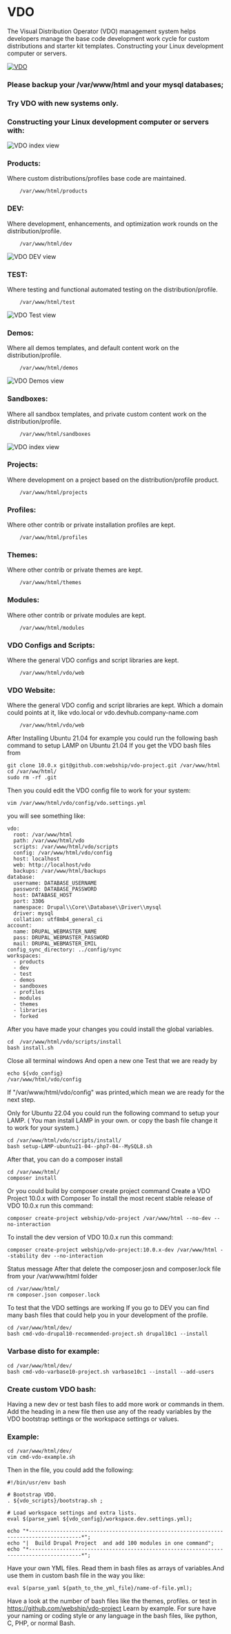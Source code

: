 # VDO

The Visual Distribution Operator (VDO) management system helps developers manage the base code development work cycle for custom distributions and starter kit templates. Constructing your Linux development computer or servers.

[![VDO](https://raw.githubusercontent.com/webship/vdo/9.0.x/images/logo.svg)](https://www.drupal.org/project/vdo)


### Please backup your /var/www/html and your mysql databases;
### Try VDO with new systems only.

### Constructing your Linux development computer or servers with:

![VDO index view](https://www.drupal.org/files/issues/2020-11-22/VDO-index-view_0.png)


### Products:

Where custom distributions/profiles base code are maintained.

```
    /var/www/html/products
```

### DEV:

Where development, enhancements, and optimization work rounds on the distribution/profile.

```
    /var/www/html/dev
```
![VDO DEV view](https://www.drupal.org/files/issues/2020-11-22/VDO-Development-index-view_0.png)

### TEST:

Where testing and functional automated testing on the distribution/profile.

```
    /var/www/html/test
```
![VDO Test view](https://www.drupal.org/files/issues/2020-11-22/VDO-Test-index-view.png)

### Demos:

Where all demos templates, and default content work on the distribution/profile.
```
    /var/www/html/demos
```
![VDO Demos view](https://www.drupal.org/files/issues/2020-11-22/VDO-Demos-index-view_0.png)

### Sandboxes:

Where all sandbox templates, and private custom content work on the distribution/profile.

```
    /var/www/html/sandboxes
```
![VDO index view](https://www.drupal.org/files/issues/2020-11-22/VDO-Sandboxes-index-view_0.png)

### Projects:

Where development on a project based on the distribution/profile product.

```
    /var/www/html/projects
```

### Profiles:

Where other contrib or private installation profiles are kept.
```
    /var/www/html/profiles
```

### Themes:

Where other contrib or private themes are kept.
```
    /var/www/html/themes
```

### Modules:

Where other contrib or private modules are kept.
```
    /var/www/html/modules
```

### VDO Configs and Scripts:

Where the general VDO configs and script libraries are kept.

```
    /var/www/html/vdo/web
```

### VDO Website:

Where the general VDO config and script libraries are kept.
Which a domain could points at it, like vdo.local or vdo.devhub.company-name.com

```
    /var/www/html/vdo/web
```

After Installing Ubuntu 21.04 for example you could run the following bash command to setup LAMP on Ubuntu 21.04
If you get the VDO bash files from

```
git clone 10.0.x git@github.com:webship/vdo-project.git /var/www/html
cd /var/ww/html/
sudo rm -rf .git
```

Then you could edit the VDO config file to work for your system:
```
vim /var/www/html/vdo/config/vdo.settings.yml
```

you will see something like:
```
vdo:
  root: /var/www/html
  path: /var/www/html/vdo
  scripts: /var/www/html/vdo/scripts
  config: /var/www/html/vdo/config
  host: localhost
  web: http://localhost/vdo
  backups: /var/www/html/backups
database:
  username: DATABASE_USERNAME
  password: DATABASE_PASSWORD
  host: DATABASE_HOST
  port: 3306
  namespace: Drupal\\Core\\Database\\Driver\\mysql
  driver: mysql
  collation: utf8mb4_general_ci
account:
  name: DRUPAL_WEBMASTER_NAME
  pass: DRUPAL_WEBMASTER_PASSWORD
  mail: DRUPAL_WEBMASTER_EMIL
config_sync_directory: ../config/sync
workspaces:
  - products
  - dev
  - test
  - demos
  - sandboxes
  - profiles
  - modules
  - themes
  - libraries
  - forked
```

After you have made your changes you could install the global variables.
```
cd  /var/www/html/vdo/scripts/install
bash install.sh
```

Close all terminal windows
And open a new one
Test that we are ready by
```
echo ${vdo_config}
/var/www/html/vdo/config
```

If "/var/www/html/vdo/config" was printed,which mean we are ready for the next step.

Only for Ubuntu 22.04 you could run the following command to setup your LAMP. ( You man install LAMP in your own. or copy the bash file change it to work for your system.)

```
cd /var/www/html/vdo/scripts/install/
bash setup-LAMP-ubuntu21-04--php7-04--MySQL8.sh
```

After that, you can do a composer install
```
cd /var/www/html/
composer install
```

Or you could build by composer create project command
Create a VDO Project 10.0.x with Composer
To install the most recent stable release of VDO 10.0.x run this command:
```
composer create-project webship/vdo-project /var/www/html --no-dev --no-interaction
```

To install the dev version of VDO 10.0.x run this command:
```
composer create-project webship/vdo-project:10.0.x-dev /var/www/html --stability dev --no-interaction
```
Status message
After that delete the composer.josn and composer.lock file from your /var/www/html folder
```
cd /var/www/html/
rm composer.json composer.lock
```

To test that the VDO settings are working
If you go to DEV you can find many bash files that could help you in your development of the profile.
```
cd /var/www/html/dev/
bash cmd-vdo-drupal10-recommended-project.sh drupal10c1 --install
```

### Varbase disto for example:
```
cd /var/www/html/dev/
bash cmd-vdo-varbase10-project.sh varbase10c1 --install --add-users
```

### Create custom VDO bash:
Having a new dev or test bash files to add more work or commands in them. Add the heading in a new file then use any of the ready variables by the VDO bootstrap settings or the workspace settings or values.

### Example:
```
cd /var/www/html/dev/
vim cmd-vdo-example.sh
```

Then in the file, you could add the following:
```
#!/bin/usr/env bash

# Bootstrap VDO.
. ${vdo_scripts}/bootstrap.sh ;

# Load workspace settings and extra lists.
eval $(parse_yaml ${vdo_config}/workspace.dev.settings.yml);

echo "*---------------------------------------------------------------------------------------*";
echo "|  Build Drupal Project  and add 100 modules in one command";
echo "*---------------------------------------------------------------------------------------*";
```

Have your own YML files. Read them in bash files as arrays of variables.And use them in custom bash file in the way you like:
```
eval $(parse_yaml ${path_to_the_yml_file}/name-of-file.yml);
```

Have a look at the number of bash files like the themes, profiles. or test in
https://github.com/webship/vdo-project
Learn by example. For sure have your naming or coding style or any language in the bash files, like python, C, PHP, or normal Bash.
